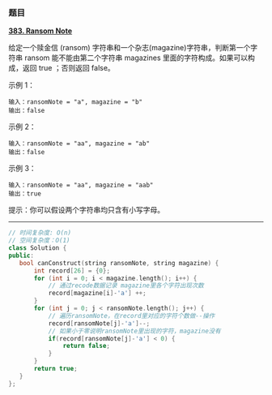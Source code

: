 ### 题目

 **[383. Ransom Note](https://leetcode-cn.com/problems/ransom-note/)** 
 
 给定一个赎金信 (ransom) 字符串和一个杂志(magazine)字符串，判断第一个字符串 ransom 能不能由第二个字符串 magazines 里面的字符构成。如果可以构成，返回 true ；否则返回 false。

示例 1：
```
输入：ransomNote = "a", magazine = "b"
输出：false
```
示例 2：
```
输入：ransomNote = "aa", magazine = "ab"
输出：false
```
示例 3：
```
输入：ransomNote = "aa", magazine = "aab"
输出：true
```

提示：你可以假设两个字符串均只含有小写字母。

---

 ```C++
// 时间复杂度: O(n)
// 空间复杂度：O(1)
class Solution {
public:
    bool canConstruct(string ransomNote, string magazine) {
        int record[26] = {0};
        for (int i = 0; i < magazine.length(); i++) {
            // 通过recode数据记录 magazine里各个字符出现次数
            record[magazine[i]-'a'] ++;
        }
        for (int j = 0; j < ransomNote.length(); j++) {
            // 遍历ransomNote，在record里对应的字符个数做--操作
            record[ransomNote[j]-'a']--;
            // 如果小于零说明ransomNote里出现的字符，magazine没有
            if(record[ransomNote[j]-'a'] < 0) {
                return false;
            }
        }
        return true;
    }
};
```
 
 
 
 
 
 
 
 
 
 
